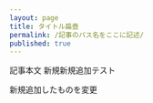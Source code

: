 ```yaml
---
layout: page
title: タイトル扁壺
permalink: /記事のパス名をここに記述/
published: true
---
```

記事本文
新規新規追加テスト


新規追加したものを変更

